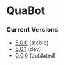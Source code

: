 # QuaBot

### Current Versions
* [5.0.0](https://github.com/QuaBot/QuaBot/tree/v5.0.0) (stable)
* [5.0.1](https://github.com/QuaBot/QuaBot/tree/v5.0.1) (dev)
* [0.0.0](https://github.com/QuaBot/QuaBot/tree/v0.0.0) (outdated)
